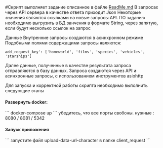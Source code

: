 #Скрипт выполняет задание описанное в файле [ReadMe.md](ReadMe.md)
В запросах через API сервера в качестве ответа приходит Json 
Некоторые значения являются ссылками на новые запросы API.
ПО заданию необходимо выгрузить в БД занчения в формате String, через запятую, если будут несколько ссылок на запрос

Данные Внутренние запросы создаются в асинхронном режиме
Подобными полями содержащими запросы являются:
```
add_request_key': ['homeworld', 'films', 'species', 'vehicles', 'starships']
```
Далее данные, полученные в качестве результата запроса отправляются в базу данных.
Запроса создаются через API и асинхронные запросы, с использованием инструментов asiohttp

Для запуска и корректной работы скрипта необходимо выполнить следующие этапы
<h4> Развернуть docker:</h4>
```
docker-compose up
```
убедитесь, что все порты свобоны. нужные : 8080 / 8081 / 5342


<h4>Запуск приложения</h4>
```
запустите файл upload-data-url-character в папке client_request
```